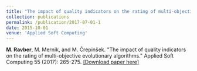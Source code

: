 ```yaml
---
title: "The impact of quality indicators on the rating of multi-objective evolutionary algorithms"
collection: publications
permalink: /publication/2017-07-01-1
date: 2015-10-01
venue: 'Applied Soft Computing'
---
```


**M. Ravber**, M. Mernik, and M. Črepinšek. "The impact of quality indicators on the rating of multi-objective evolutionary algorithms." Applied Soft Computing 55 (2017): 265-275. [[Download paper here]](https://doi.org/10.1016/j.asoc.2017.01.038)

